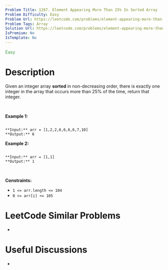 ```yaml
---
Problem Title: 1287. Element Appearing More Than 25% In Sorted Array
Problem Difficulty: Easy
Problem Url: https://leetcode.com/problems/element-appearing-more-than-25-in-sorted-array/
Problem Tags: Array
Solution Url: https://leetcode.com/problems/element-appearing-more-than-25-in-sorted-array/solution/
IsPremium: No
IsTemplate: No
---
```


<span style="color: rgb(67, 160, 71);">Easy</span>

# Description

Given an integer array **sorted** in non-decreasing order, there is exactly one integer in the array that occurs more than 25% of the time, return that integer.


 


**Example 1:**



```

**Input:** arr = [1,2,2,6,6,6,6,7,10]
**Output:** 6

```

**Example 2:**



```

**Input:** arr = [1,1]
**Output:** 1

```

 


**Constraints:**


* `1 <= arr.length <= 104`
* `0 <= arr[i] <= 105`




# LeetCode Similar Problems

- []()

# Useful Discussions

- []()
